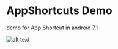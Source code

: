 # AppShortcuts Demo
demo for App Shortcut in android 7.1

![alt text](http://rmiri.io/wp-content/uploads/2017/01/app-shortcut-android.gif "final project")


